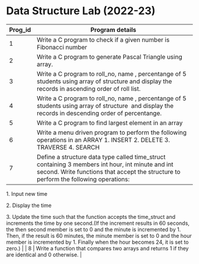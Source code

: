 # Data Structure Lab (2022-23)
| Prog\_id | Program details                                                                                                                                                                                                                                                                                                                                                                                                                                                                                                                                                                                                                |
| -------- | ------------------------------------------------------------------------------------------------------------------------------------------------------------------------------------------------------------------------------------------------------------------------------------------------------------------------------------------------------------------------------------------------------------------------------------------------------------------------------------------------------------------------------------------------------------------------------------------------------------------------------ |
| 1        | Write a C program to check if a given number is Fibonacci number                                                                                                                                                                                                                                                                                                                                                                                                                                                                                                                                                               |
| 2        | Write a C program to generate Pascal Triangle using array.                                                                                                                                                                                                                                                                                                                                                                                                                                                                                                                                                                     |
| 3        | Write a C program to roll\_no, name , percentange of 5 students using array of structure and display the records in ascending order of roll list.                                                                                                                                                                                                                                                                                                                                                                                                                                                                              |
| 4        | Write a C program to roll\_no, name , percentange of 5 students using array of structure  and display the records in descending order of percentange.  |
| 5        | Write a C program to find largest element in an array         |
| 6        | Write a menu driven program to perform the following operations in an ARRAY 1\. INSERT 2\. DELETE 3\. TRAVERSE  4\. SEARCH |
| 7        | Define a structure data type called time\_struct containing 3 members int hour, int minute and int second. Write functions that accept the structure to perform the following operations:

1\. Input new time

2\. Display the time

3\. Update the time such that the function accepts the time\_struct and increments the time by one second.(If the increment results in 60 seconds, the then second member is set to 0 and the minute is incremented by 1. Then, if the result is 60 minutes, the minute member is set to 0 and the hour member is incremented by 1. Finally when the hour becomes 24, it is set to zero.) |
| 8        | Write a function that compares two arrays and returns 1 if they are identical and 0 otherwise.                                                                                                                                                                                                                                                                                                                                                                                                                                                                                                                                 |